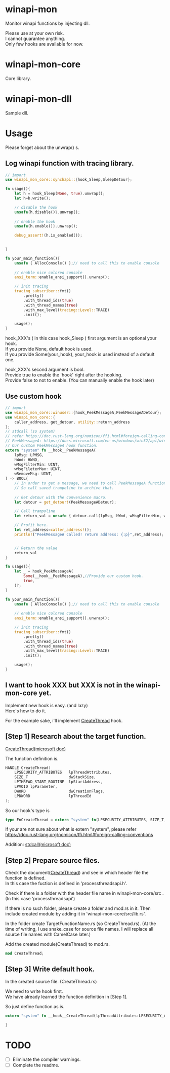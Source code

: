 # winapi-mon
Monitor winapi functions by injecting dll.  

Please use at your own risk.  
I cannot guarantee anything.  
Only few hooks are available for now.  

# winapi-mon-core
Core library.  

# winapi-mon-dll
Sample dll.  

# Usage
Please forget about the unwrap() s.  

## Log winapi function with tracing library.
```Rust
// import 
use winapi_mon_core::synchapi::{hook_Sleep,SleepDetour};

fn usage(){
    let h = hook_Sleep(None, true).unwrap();
    let h=h.write();

    // disable the hook
    unsafe{h.disable()}.unwrap();
    
    // enable the hook
    unsafe{h.enable()}.unwrap();

    debug_assert!(h.is_enabled());

    
}

fn your_main_function(){
    unsafe { AllocConsole() };// need to call this to enable console
    
    // enable nice colored console
    ansi_term::enable_ansi_support().unwrap();

    // init tracing
    tracing_subscriber::fmt()
        .pretty()
        .with_thread_ids(true)
        .with_thread_names(true)
        .with_max_level(tracing::Level::TRACE)
        .init();

    usage();
}
```

hook_XXX's ( in this case hook_Sleep ) first argument is an optional your hook.  
If you provide None, default hook is used.  
If you provide Some(your_hook), your_hook is used instead of a default one.  
  
hook_XXX's second argument is bool.  
Provide true to enable the 'hook' right after the hooking.  
Provide false to not to enable.  (You can manually enable the hook later)


## Use custom hook
```Rust
// import 
use winapi_mon_core::winuser::{hook_PeekMessageA,PeekMessageADetour};
use winapi_mon_core::{
    caller_address, get_detour, utility::return_address
};
// stdcall (so system)
// refer https://doc.rust-lang.org/nomicon/ffi.html#foreign-calling-conventions
// PeekMessageA: https://docs.microsoft.com/en-us/windows/win32/api/winuser/nf-winuser-peekmessagea
// Our custom PeekMessageA hook function.
extern "system" fn __hook__PeekMessageA(
    lpMsg: LPMSG,
    hWnd: HWND,
    wMsgFilterMin: UINT,
    wMsgFileterMax: UINT,
    wRemoveMsg: UINT,
) -> BOOL{
    // In order to get a message, we need to call PeekMessageA function.
    // So call saved trampoline to archive that.
    
    // Get detour with the convenience macro.
    let detour = get_detour!(PeekMessageADetour);

    // Call trampoline
    let return_val = unsafe { detour.call(lpMsg, hWnd, wMsgFilterMin, wMsgFileterMax, wRemoveMsg) };

    // Profit here.
    let ret_address=caller_address!();
    println!("PeekMessageA called! return address: {:p}",ret_address);


    // Return the value
    return_val
}

fn usage(){
    let _ = hook_PeekMessageA(
        Some(__hook__PeekMessageA),//Provide our custom hook.
        true,
    )?;
}

fn your_main_function(){
    unsafe { AllocConsole() };// need to call this to enable console
    
    // enable nice colored console
    ansi_term::enable_ansi_support().unwrap();

    // init tracing
    tracing_subscriber::fmt()
        .pretty()
        .with_thread_ids(true)
        .with_thread_names(true)
        .with_max_level(tracing::Level::TRACE)
        .init();

    usage();
}
```

## I want to hook XXX but XXX is not in the winapi-mon-core yet.
Implement new hook is easy. (and lazy)  
Here's how to do it.  

For the example sake, i'll implement [CreateThread](https://docs.microsoft.com/en-us/windows/win32/api/processthreadsapi/nf-processthreadsapi-createthread) hook.  
  

## [Step 1] Research about the target function.  

[CreateThread(microsoft doc)](https://docs.microsoft.com/en-us/windows/win32/api/processthreadsapi/nf-processthreadsapi-createthread)  

The function definition is.  

```C++
HANDLE CreateThread(
    LPSECURITY_ATTRIBUTES   lpThreadAttributes,
    SIZE_T                  dwStackSize,
    LPTHREAD_START_ROUTINE  lpStartAddress,
    LPVOID lpParameter,
    DWORD                   dwCreationFlags,
    LPDWORD                 lpThreadId
);
```

So our hook's type is
```Rust
type FnCreateThread = extern "system" fn(LPSECURITY_ATTRIBUTES, SIZE_T, LPTHREAD_START_ROUTINE, LPVOID, DWORD, LPDWORD) -> HANDLE;  
```
  
If your are not sure about what is extern "system", please refer https://doc.rust-lang.org/nomicon/ffi.html#foreign-calling-conventions  

Addition: [stdcall(microsoft doc)](https://docs.microsoft.com/en-us/cpp/cpp/stdcall)  

## [Step 2] Prepare source files.

Check the document([CreateThread](https://docs.microsoft.com/en-us/windows/win32/api/processthreadsapi/nf-processthreadsapi-createthread)) and see in which header file the function is defined.  
In this case the fuction is defined in 'processthreadsapi.h'.

Check if there is a folder with the header file name in winapi-mon-core/src . (In this case 'processthreadsapi')  

If there is no such folder, please create a folder and mod.rs in it.
Then include created module by adding it in 'winapi-mon-core/src/lib.rs'.

In the folder create TargetFunctionName.rs (so CreateThread.rs). (At the time of writing, I use snake_case for source file names. I will replace all source file names with CamelCase later.)  

Add the created module(CreateThread) to mod.rs.
```Rust
mod CreateThread;
```

## [Step 3] Write default hook.
In the created source file. (CreateThread.rs)  

We need to write hook first.  
We have already learned the function definition in [Step 1].  


So just define function as is.  

```Rust
extern "system" fn __hook__CreateThread(lpThreadAttributes:LPSECURITY_ATTRIBUTES, dwStackSize: SIZE_T, lpStartAddress:LPTHREAD_START_ROUTINE, lpParameter: LPVOID, dwCreationFlags: DWORD, lpThreadId: LPDWORD) -> HANDLE {

}
```






# TODO

- [ ] Eliminate the compiler warnings. 
- [ ] Complete the readme.

